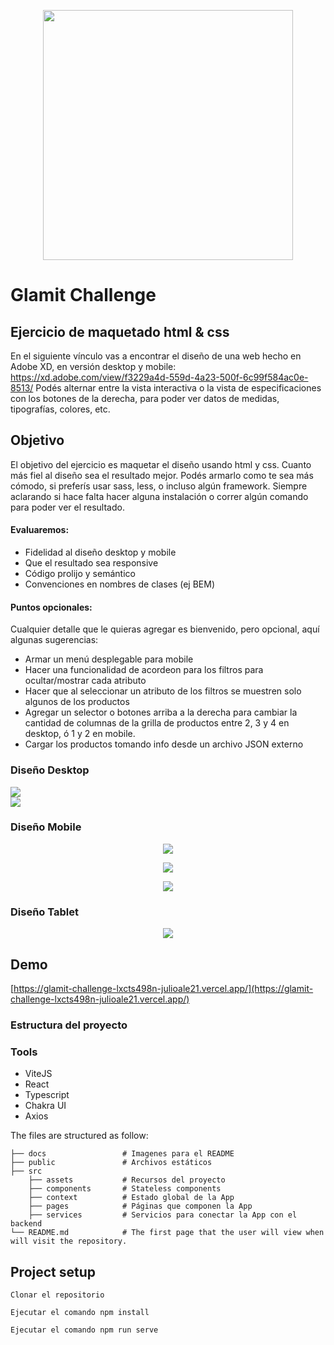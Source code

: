 <p align="center">
    <img width="400" src="https://statics.glamit.com.ar/skin/frontend/default/glamit16/images/glamit.svg">
   </p>

# Glamit Challenge

## Ejercicio de maquetado html & css
En el siguiente vínculo vas a encontrar el diseño de una web hecho en Adobe XD, en versión desktop y mobile:
https://xd.adobe.com/view/f3229a4d-559d-4a23-500f-6c99f584ac0e-8513/
Podés alternar entre la vista interactiva o la vista de especificaciones con los botones de la derecha, para poder ver datos de medidas, tipografías, colores, etc.

## Objetivo
El objetivo del ejercicio es maquetar el diseño usando html y css. Cuanto más fiel al diseño sea el resultado mejor.
Podés armarlo como te sea más cómodo, si preferís usar sass, less, o incluso algún framework. Siempre aclarando si hace falta hacer alguna instalación o correr algún comando para poder ver el resultado.

#### Evaluaremos:
* Fidelidad al diseño desktop y mobile
* Que el resultado sea responsive
* Código prolijo y semántico
* Convenciones en nombres de clases (ej BEM)

#### Puntos opcionales:
Cualquier detalle que le quieras agregar es bienvenido, pero opcional, aquí algunas sugerencias:
* Armar un menú desplegable para mobile
* Hacer una funcionalidad de acordeon para los filtros para ocultar/mostrar cada atributo
* Hacer que al seleccionar un atributo de los filtros se muestren solo algunos de los productos
* Agregar un selector o botones arriba a la derecha para cambiar la cantidad de columnas de la grilla de productos entre 2, 3 y 4 en desktop, ó 1 y 2 en mobile.
* Cargar los productos tomando info desde un archivo JSON externo


### Diseño Desktop

<div>
  <img src="./docs/desktop.png">
</div>


<div>
  <img src="./docs/desktop2.png">
</div>


### Diseño Mobile

<p align="center">
  <img src="./docs/mobile1.png">
</p>

<p align="center">
  <img src="./docs/mobile2.png">
</p>

<p align="center">
  <img src="./docs/mobile3.png">
</p>

### Diseño Tablet
<p align="center">
  <img src="./docs/tablet1.png">
</p>


## Demo

[https://glamit-challenge-lxcts498n-julioale21.vercel.app/](https://glamit-challenge-lxcts498n-julioale21.vercel.app/)


### Estructura del proyecto

### Tools
- ViteJS
- React
- Typescript
- Chakra UI
- Axios

The files are structured as follow:

    ├── docs                 # Imagenes para el README
    ├── public               # Archivos estáticos
    ├── src
        ├── assets           # Recursos del proyecto
        ├── components       # Stateless components
        ├── context          # Estado global de la App
        ├── pages            # Páginas que componen la App
        ├── services         # Servicios para conectar la App con el backend
    └── README.md            # The first page that the user will view when will visit the repository.
    
    
## Project setup
```
Clonar el repositorio

Ejecutar el comando npm install

Ejecutar el comando npm run serve
```

